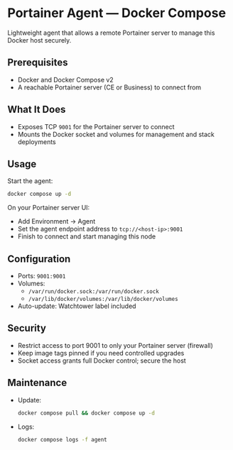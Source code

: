 # Portainer Agent — Docker Compose

Lightweight agent that allows a remote Portainer server to manage this Docker host securely.

## Prerequisites
- Docker and Docker Compose v2
- A reachable Portainer server (CE or Business) to connect from

## What It Does
- Exposes TCP `9001` for the Portainer server to connect
- Mounts the Docker socket and volumes for management and stack deployments

## Usage
Start the agent:
```bash
docker compose up -d
```
On your Portainer server UI:
- Add Environment → Agent
- Set the agent endpoint address to `tcp://<host-ip>:9001`
- Finish to connect and start managing this node

## Configuration
- Ports: `9001:9001`
- Volumes:
  - `/var/run/docker.sock:/var/run/docker.sock`
  - `/var/lib/docker/volumes:/var/lib/docker/volumes`
- Auto-update: Watchtower label included

## Security
- Restrict access to port 9001 to only your Portainer server (firewall)
- Keep image tags pinned if you need controlled upgrades
- Socket access grants full Docker control; secure the host

## Maintenance
- Update:
  ```bash
  docker compose pull && docker compose up -d
  ```
- Logs:
  ```bash
  docker compose logs -f agent
  ```